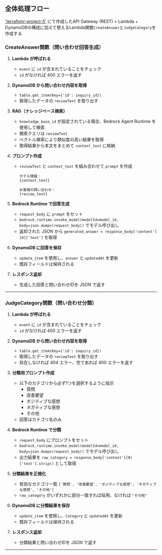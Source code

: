 ## 全体処理フロー
['terrafomr-project-5'](https://github.com/sae-maruyama/terraform-project-5.git) にて作成したAPI Gateway (REST) + Lambda + DynamoDBの構成に加えて使えるLambda関数`CreateAnswer`と`JudgeCategory`を作成する

### CreateAnswer関数（問い合わせ回答生成）

1. **Lambda が呼ばれる**
   - `event` に `id` が含まれていることをチェック
   - `id` がなければ 400 エラーを返す

2. **DynamoDB から問い合わせ内容を取得**
   - `table.get_item(Key={'id': inquiry_id})`
   - 取得したデータの `reviewText` を取り出す

3. **RAG（ナレッジベース検索）**
   - `knowledge_base_id` が設定されている場合、Bedrock Agent Runtime を使用して検索
   - 検索クエリは `reviewText`
   - ベクトル検索により類似度の高い結果を取得
   - 取得結果から本文をまとめて `context_text` に格納

4. **プロンプト作成**
   - `reviewText` と `context_text` を組み合わせて `prompt` を作成

     ```text
     ホテル情報：
     {context_text}

     お客様の問い合わせ：
     {review_text}
     ```

5. **Bedrock Runtime で回答生成**
   - `request_body` に `prompt` をセット
   - `bedrock_runtime.invoke_model(modelId=model_id, body=json.dumps(request_body))` でモデル呼び出し
   - 返却された JSON から `generated_answer = response_body['content'][0]['text']` を取得

6. **DynamoDB に回答を保存**
   - `update_item` を使用し、`answer` と `updatedAt` を更新
   - 既存フィールドは保持される

7. **レスポンス返却**
   - 生成した回答と問い合わせIDを JSON で返す

---

### JudgeCategory関数（問い合わせ分類）

1. **Lambda が呼ばれる**
   - `event` に `id` が含まれていることをチェック
   - `id` がなければ 400 エラーを返す

2. **DynamoDB から問い合わせ内容を取得**
   - `table.get_item(Key={'id': inquiry_id})`
   - 取得したデータの `reviewText` を取り出す
   - 存在しなければ 404 エラー、空であれば 400 エラーを返す

3. **分類用プロンプト作成**
   - 以下のカテゴリから必ず1つを選択するように指示
     - 質問
     - 改善要望
     - ポジティブな感想
     - ネガティブな感想
     - その他
   - 回答はカテゴリ名のみ

4. **Bedrock Runtime で分類**
   - `request_body` にプロンプトをセット
   - `bedrock_runtime.invoke_model(modelId=model_id, body=json.dumps(request_body))` でモデル呼び出し
   - 出力結果を `raw_category = response_body['content'][0]['text'].strip()` として取得

5. **分類結果を正規化**
   - 有効なカテゴリ一覧 `['質問', '改善要望', 'ポジティブな感想', 'ネガティブな感想', 'その他']`
   - `raw_category` がいずれかに部分一致すれば採用、なければ `"その他"`

6. **DynamoDB に分類結果を保存**
   - `update_item` を使用し、`Category` と `updatedAt` を更新
   - 既存フィールドは保持される

7. **レスポンス返却**
   - 分類結果と問い合わせIDを JSON で返す

---
